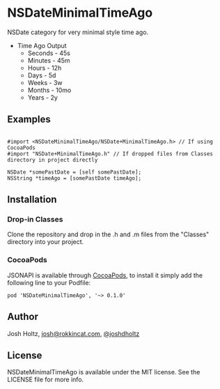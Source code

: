 # NSDateMinimalTimeAgo
NSDate category for very minimal style time ago.

- Time Ago Output
    - Seconds - 45s
    - Minutes - 45m
    - Hours - 12h
    - Days - 5d
    - Weeks - 3w
    - Months - 10mo
    - Years - 2y

## Examples

````objc

#import <NSDateMinimalTimeAgo/NSDate+MinimalTimeAgo.h> // If using CocoaPods
#import "NSDate+MinimalTimeAgo.h" // If dropped files from Classes directory in project directly

NSDate *somePastDate = [self somePastDate];
NSString *timeAgo = [somePastDate timeAgo];

````

## Installation

### Drop-in Classes
Clone the repository and drop in the .h and .m files from the "Classes" directory into your project.

### CocoaPods

JSONAPI is available through [CocoaPods](http://cocoapods.org), to install
it simply add the following line to your Podfile:

    pod 'NSDateMinimalTimeAgo', '~> 0.1.0'

## Author

Josh Holtz, josh@rokkincat.com, [@joshdholtz](https://twitter.com/joshdholtz)

## License

NSDateMinimalTimeAgo is available under the MIT license. See the LICENSE file for more info.

